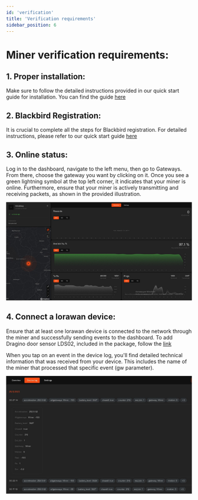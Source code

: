 ```yaml
---
id: 'verification'
title: 'Verification requirements'
sidebar_position: 6
---
```


# Miner verification requirements:

## 1. Proper installation: 
Make sure to follow the detailed instructions provided in our quick start guide for installation. You can find the guide [here](4-installation)

## 2. Blackbird Registration: 
It is crucial to complete all the steps for Blackbird registration. For detailed instructions, please refer to our quick start guide [here](5-registration) 

## 3. Online status: 

Log in to the dashboard, navigate to the left menu, then go to Gateways. From there, choose the gateway you want by clicking on it. Once you see a green lightning symbol at the top left corner, it indicates that your miner is online. 
Furthermore, ensure that your miner is actively transmitting and receiving packets, as shown in the provided illustration.

![One](miner_transmitting.jpg)

## 4. Connect a lorawan device: 
Ensure that at least one lorawan device is connected to the network through the miner and successfully sending events to the dashboard.
To add Dragino door sensor LDS02, included in the package, follow the [link](6-adding-device)

When you tap on an event in the device log, you'll find detailed technical information that was received from your device. This includes the name of the miner that processed that specific event (gw parameter).

![One](door_sensor_send_events_device_log.jpg)
